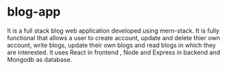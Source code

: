 # blog-app
It is a full stack blog web application developed using mern-stack. It is fully functional that allows a user to create account, update and delete thier own account, write blogs, update their own blogs and read blogs in which they are interested. It uses React in frontend , Node and Express in backend and Mongodb as database.
